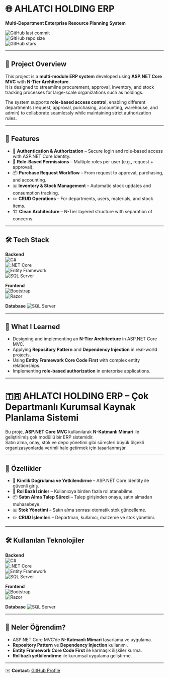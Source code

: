 # 🌐 AHLATCI HOLDING ERP  
**Multi-Department Enterprise Resource Planning System**  

![GitHub last commit](https://img.shields.io/github/last-commit/yahmettokgoz/AHLATCHOLDINGERP?color=blue&style=for-the-badge)  
![GitHub repo size](https://img.shields.io/github/repo-size/yahmettokgoz/AHLATCHOLDINGERP?color=orange&style=for-the-badge)  
![GitHub stars](https://img.shields.io/github/stars/yahmettokgoz/AHLATCHOLDINGERP?style=for-the-badge)  

---

## 📖 Project Overview
This project is a **multi-module ERP system** developed using **ASP.NET Core MVC** with **N-Tier Architecture**.  
It is designed to streamline procurement, approval, inventory, and stock tracking processes for large-scale organizations such as holdings.  

The system supports **role-based access control**, enabling different departments (request, approval, purchasing, accounting, warehouse, and admin) to collaborate seamlessly while maintaining strict authorization rules.  

---

## 🚀 Features
- 🔑 **Authentication & Authorization** – Secure login and role-based access with ASP.NET Core Identity.  
- 👥 **Role-Based Permissions** – Multiple roles per user (e.g., request + approval).  
- 📦 **Purchase Request Workflow** – From request to approval, purchasing, and accounting.  
- 📊 **Inventory & Stock Management** – Automatic stock updates and consumption tracking.  
- ✏️ **CRUD Operations** – For departments, users, materials, and stock items.  
- 🏗️ **Clean Architecture** – N-Tier layered structure with separation of concerns.  

---

## 🛠️ Tech Stack
**Backend**  
![C#](https://img.shields.io/badge/C%23-239120?style=for-the-badge&logo=c-sharp&logoColor=white)  
![.NET Core](https://img.shields.io/badge/.NET%20Core-512BD4?style=for-the-badge&logo=dotnet&logoColor=white)  
![Entity Framework](https://img.shields.io/badge/Entity%20Framework%20Core-6DB33F?style=for-the-badge&logo=databricks&logoColor=white)  
![SQL Server](https://img.shields.io/badge/SQL%20Server-CC2927?style=for-the-badge&logo=microsoft-sql-server&logoColor=white)  

**Frontend**  
![Bootstrap](https://img.shields.io/badge/Bootstrap-7952B3?style=for-the-badge&logo=bootstrap&logoColor=white)  
![Razor](https://img.shields.io/badge/Razor%20Views-512BD4?style=for-the-badge&logo=razorpay&logoColor=white) 

**Database**
![SQL Server](https://img.shields.io/badge/SQL%20Server-CC2927?style=for-the-badge&logo=microsoft-sql-server&logoColor=white)

---

## 🌟 What I Learned
- Designing and implementing an **N-Tier Architecture** in ASP.NET Core MVC.  
- Applying **Repository Pattern** and **Dependency Injection** in real-world projects.  
- Using **Entity Framework Core Code First** with complex entity relationships.  
- Implementing **role-based authorization** in enterprise applications.  


---



# 🇹🇷 AHLATCI HOLDING ERP – Çok Departmanlı Kurumsal Kaynak Planlama Sistemi

Bu proje, **ASP.NET Core MVC** kullanılarak **N-Katmanlı Mimari** ile geliştirilmiş çok modüllü bir ERP sistemidir.  
Satın alma, onay, stok ve depo yönetimi gibi süreçleri büyük ölçekli organizasyonlarda verimli hale getirmek için tasarlanmıştır.  

---

## 🚀 Özellikler
- 🔑 **Kimlik Doğrulama ve Yetkilendirme** – ASP.NET Core Identity ile güvenli giriş.  
- 👥 **Rol Bazlı İzinler** – Kullanıcıya birden fazla rol atanabilme.  
- 📦 **Satın Alma Talep Süreci** – Talep girişinden onaya, satın almadan muhasebeye.  
- 📊 **Stok Yönetimi** – Satın alma sonrası otomatik stok güncelleme.  
- ✏️ **CRUD İşlemleri** – Departman, kullanıcı, malzeme ve stok yönetimi.  

---

## 🛠️ Kullanılan Teknolojiler
**Backend**  
![C#](https://img.shields.io/badge/C%23-239120?style=for-the-badge&logo=c-sharp&logoColor=white)  
![.NET Core](https://img.shields.io/badge/.NET%20Core-512BD4?style=for-the-badge&logo=dotnet&logoColor=white)  
![Entity Framework](https://img.shields.io/badge/Entity%20Framework%20Core-6DB33F?style=for-the-badge&logo=databricks&logoColor=white)  
![SQL Server](https://img.shields.io/badge/SQL%20Server-CC2927?style=for-the-badge&logo=microsoft-sql-server&logoColor=white)  

**Frontend**  
![Bootstrap](https://img.shields.io/badge/Bootstrap-7952B3?style=for-the-badge&logo=bootstrap&logoColor=white)  
![Razor](https://img.shields.io/badge/Razor%20Views-512BD4?style=for-the-badge&logo=razorpay&logoColor=white)  

**Database**
![SQL Server](https://img.shields.io/badge/SQL%20Server-CC2927?style=for-the-badge&logo=microsoft-sql-server&logoColor=white)

---

## 🌟 Neler Öğrendim?
- ASP.NET Core MVC’de **N-Katmanlı Mimari** tasarlama ve uygulama.  
- **Repository Pattern** ve **Dependency Injection** kullanımı.  
- **Entity Framework Core Code First** ile karmaşık ilişkiler kurma.  
- **Rol bazlı yetkilendirme** ile kurumsal uygulama geliştirme.  
 

---

✉️ **Contact**: [GitHub Profile](https://github.com/yahmettokgoz)
